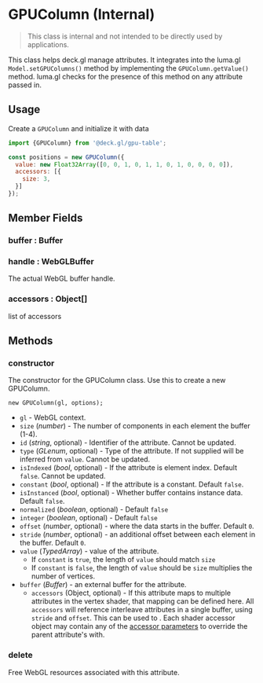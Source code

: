 # GPUColumn (Internal)

> This class is internal and not intended to be directly used by applications.

This class helps deck.gl manage attributes. It integrates into the luma.gl `Model.setGPUColumns()` method by implementing the `GPUColumn.getValue()` method. luma.gl checks for the presence of this method on any attribute passed in.


## Usage

Create a `GPUColumn` and initialize it with data
```js
import {GPUColumn} from '@deck.gl/gpu-table';

const positions = new GPUColumn({
  value: new Float32Array([0, 0, 1, 0, 1, 1, 0, 1, 0, 0, 0, 0]),
  accessors: [{
    size: 3,
  }]
});
```

## Member Fields

### buffer : Buffer

### handle : WebGLBuffer

The actual WebGL buffer handle.

### accessors : Object[]

list of accessors

## Methods

### constructor

The constructor for the GPUColumn class. Use this to create a new GPUColumn.

`new GPUColumn(gl, options);`

* `gl` - WebGL context.
* `size` (*number*) - The number of components in each element the buffer (1-4).
* `id` (*string*, optional) - Identifier of the attribute. Cannot be updated.
* `type` (*GLenum*, optional) - Type of the attribute. If not supplied will be inferred from `value`. Cannot be updated.
* `isIndexed` (*bool*, optional) - If the attribute is element index. Default `false`. Cannot be updated.
* `constant` (*bool*, optional) - If the attribute is a constant. Default `false`.
* `isInstanced` (*bool*, optional) - Whether buffer contains instance data. Default `false`.
* `normalized` (*boolean*, optional) - Default `false`
* `integer` (*boolean*, optional) - Default `false`
* `offset` (*number*, optional) - where the data starts in the buffer. Default `0`.
* `stride` (*number*, optional) - an additional offset between each element in the buffer. Default `0`.
* `value` (*TypedArray*) - value of the attribute.
    - If `constant` is `true`, the length of `value` should match `size`
    - If `constant` is `false`, the length of `value` should be `size` multiplies the number of vertices.
* `buffer` (*Buffer*) - an external buffer for the attribute.
  - `accessors` (Object, optional) - If this attribute maps to multiple
    attributes in the vertex shader, that mapping can be defined here. All
    `accessors` will reference interleave attributes in a single buffer, using `stride` and `offset`. This can be used to . Each shader accessor object may contain any of the [accessor parameters](https://luma.gl/#/documentation/api-reference/webgl-2-classes/accessor) to override the parent attribute's with.


### delete

Free WebGL resources associated with this attribute.
